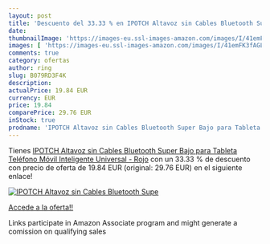 ```yaml
---
layout: post
title: 'Descuento del 33.33 % en IPOTCH Altavoz sin Cables Bluetooth Supe'
date: 
thumbnailImage: 'https://images-eu.ssl-images-amazon.com/images/I/41emFK3fAGL._SL200_.jpg'
images: [ 'https://images-eu.ssl-images-amazon.com/images/I/41emFK3fAGL._SL200_.jpg' ]
comments: true
category: ofertas
author: ring
slug: B079RD3F4K
description:
actualPrice: 19.84 EUR
currency: EUR
price: 19.84
comparePrice: 29.76 EUR
inStock: true
prodname: 'IPOTCH Altavoz sin Cables Bluetooth Super Bajo para Tableta Teléfono Móvil Inteligente Universal - Rojo'
---
```


Tienes [IPOTCH Altavoz sin Cables Bluetooth Super Bajo para Tableta Teléfono Móvil Inteligente Universal - Rojo](https://www.amazon.es/dp/B079RD3F4K/?tag=tolees-21) con un 33.33 % de descuento con precio de oferta de 19.84 EUR (original: 29.76 EUR) en el siguiente enlace!

[![IPOTCH Altavoz sin Cables Bluetooth Supe](https://images-eu.ssl-images-amazon.com/images/I/41emFK3fAGL._SL200_.jpg)](https://www.amazon.es/dp/B079RD3F4K/?tag=tolees-21)

[Accede a la oferta!!](https://www.amazon.es/dp/B079RD3F4K/?tag=tolees-21)

Links participate in Amazon Associate program and might generate a comission on qualifying sales


